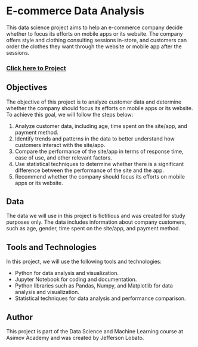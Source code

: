 # E-commerce Data Analysis

This data science project aims to help an e-commerce company decide whether to focus its efforts on mobile apps or its website. The company offers style and clothing consulting sessions in-store, and customers can order the clothes they want through the website or mobile app after the sessions.

<a href='https://github.com/JeffersonLobato/E-commerce-Data-Analysis/blob/main/E-commerce_Data_Analysis.ipynb'><h3>Click here to Project</h3></a>

## Objectives
The objective of this project is to analyze customer data and determine whether the company should focus its efforts on mobile apps or its website. To achieve this goal, we will follow the steps below:

1. Analyze customer data, including age, time spent on the site/app, and payment method.
2. Identify trends and patterns in the data to better understand how customers interact with the site/app.
3. Compare the performance of the site/app in terms of response time, ease of use, and other relevant factors.
4. Use statistical techniques to determine whether there is a significant difference between the performance of the site and the app.
5. Recommend whether the company should focus its efforts on mobile apps or its website.

## Data
The data we will use in this project is fictitious and was created for study purposes only. The data includes information about company customers, such as age, gender, time spent on the site/app, and payment method.

## Tools and Technologies
In this project, we will use the following tools and technologies:
- Python for data analysis and visualization.
- Jupyter Notebook for coding and documentation.
- Python libraries such as Pandas, Numpy, and Matplotlib for data analysis and visualization.
- Statistical techniques for data analysis and performance comparison.

## Author
This project is part of the Data Science and Machine Learning course at Asimov Academy and was created by Jefferson Lobato.